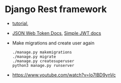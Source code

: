 # Django Rest framework
 - [tutorial](https://www.youtube.com/watch?v=lo7lBD9ynVc&t=9057s), 
 - [JSON Web Token Docs](https://www.django-rest-framework.org/api-guide/authentication/#json-web-token-authentication), [Simple JWT docs](https://github.com/jazzband/djangorestframework-simplejwt)

 - Make migrations and create user again
    ```
    ./manage.py makemigrations
    ./manage.py migrate
    ./manage.py createsuperuser
    python3 manage.py runserver
    ```




 - https://www.youtube.com/watch?v=lo7lBD9ynVc
